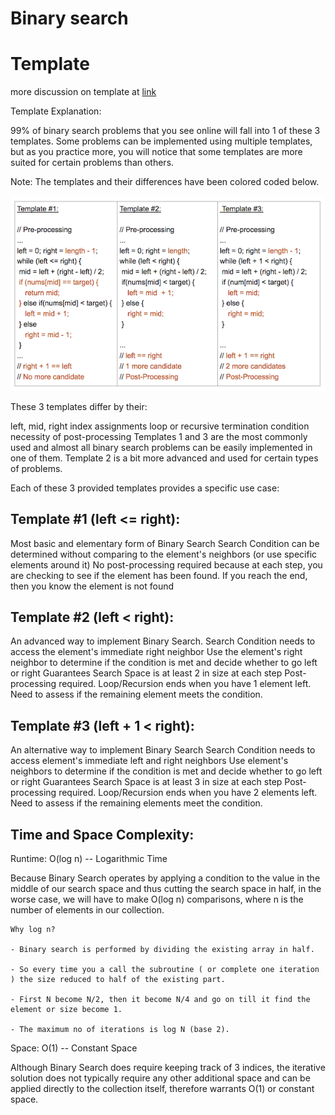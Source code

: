 # Binary search

# Template
more discussion on template at [link](https://leetcode.com/discuss/explore/binary-search/744369/Can't-really-understand-the-difference-between-these-3-templates.)

Template Explanation:

99% of binary search problems that you see online will fall into 1 of these 3 templates. Some problems can be implemented using multiple templates, but as you practice more, you will notice that some templates are more suited for certain problems than others.

Note: The templates and their differences have been colored coded below.

![diagram](./Template_Diagram.png)


These 3 templates differ by their:

left, mid, right index assignments
loop or recursive termination condition
necessity of post-processing
Templates 1 and 3 are the most commonly used and almost all binary search problems can be easily implemented in one of them. Template 2 is a bit more advanced and used for certain types of problems.

Each of these 3 provided templates provides a specific use case:

 

## Template #1 (left <= right):

Most basic and elementary form of Binary Search
Search Condition can be determined without comparing to the element's neighbors (or use specific elements around it)
No post-processing required because at each step, you are checking to see if the element has been found. If you reach the end, then you know the element is not found
 

## Template #2 (left < right):

An advanced way to implement Binary Search.
Search Condition needs to access the element's immediate right neighbor
Use the element's right neighbor to determine if the condition is met and decide whether to go left or right
Guarantees Search Space is at least 2 in size at each step
Post-processing required. Loop/Recursion ends when you have 1 element left. Need to assess if the remaining element meets the condition.
 

## Template #3 (left + 1 < right):

An alternative way to implement Binary Search
Search Condition needs to access element's immediate left and right neighbors
Use element's neighbors to determine if the condition is met and decide whether to go left or right
Guarantees Search Space is at least 3 in size at each step
Post-processing required. Loop/Recursion ends when you have 2 elements left. Need to assess if the remaining elements meet the condition.
 

## Time and Space Complexity:

Runtime: O(log n) -- Logarithmic Time

Because Binary Search operates by applying a condition to the value in the middle of our search space and thus cutting the search space in half, in the worse case, we will have to make O(log n) comparisons, where n is the number of elements in our collection.

```
Why log n?

- Binary search is performed by dividing the existing array in half.

- So every time you a call the subroutine ( or complete one iteration ) the size reduced to half of the existing part.

- First N become N/2, then it become N/4 and go on till it find the element or size become 1.

- The maximum no of iterations is log N (base 2).
 ```

Space: O(1) -- Constant Space

Although Binary Search does require keeping track of 3 indices, the iterative solution does not typically require any other additional space and can be applied directly to the collection itself, therefore warrants O(1) or constant space.

 